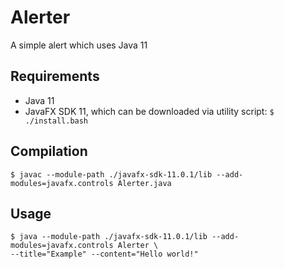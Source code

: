# Alerter
A simple alert which uses Java 11

## Requirements
- Java 11
- JavaFX SDK 11, which can be downloaded via utility script: `$ ./install.bash`

## Compilation
`$ javac --module-path ./javafx-sdk-11.0.1/lib --add-modules=javafx.controls Alerter.java`

## Usage
```
$ java --module-path ./javafx-sdk-11.0.1/lib --add-modules=javafx.controls Alerter \
--title="Example" --content="Hello world!"
```

